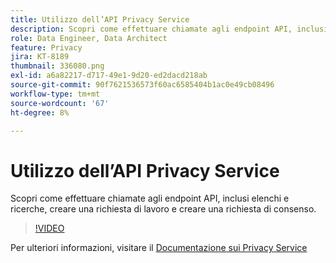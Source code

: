 ```yaml
---
title: Utilizzo dell’API Privacy Service
description: Scopri come effettuare chiamate agli endpoint API, inclusi elenchi e ricerche, creare una richiesta di lavoro e creare una richiesta di consenso.
role: Data Engineer, Data Architect
feature: Privacy
jira: KT-8189
thumbnail: 336080.png
exl-id: a6a82217-d717-49e1-9d20-ed2dacd218ab
source-git-commit: 90f7621536573f60ac6585404b1ac0e49cb08496
workflow-type: tm+mt
source-wordcount: '67'
ht-degree: 8%

---
```



# Utilizzo dell’API Privacy Service

Scopri come effettuare chiamate agli endpoint API, inclusi elenchi e ricerche, creare una richiesta di lavoro e creare una richiesta di consenso.

>[!VIDEO](https://video.tv.adobe.com/v/336080?quality=12&learn=on)

Per ulteriori informazioni, visitare il [Documentazione sui Privacy Service](https://experienceleague.adobe.com/docs/experience-platform/privacy/home.html?lang=it)